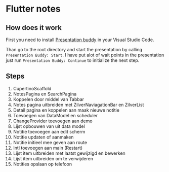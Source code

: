 # Flutter notes

## How does it work

First you need to install [Presentation buddy](https://marketplace.visualstudio.com/items?itemName=mauricedebeijer.presentation-buddy) in your Visual Studio Code.

Than go to the root directory and start the presentation by calling ```Presentation Buddy: Start```. I have put alot of wait points in the presentation just run ```Presentation Buddy: Continue``` to initialize the next step.

## Steps

1. CupertinoScaffold
2. NotesPagina en SearchPagina
3. Koppelen door middel van Tabbar
4. Notes pagina uitbreiden met ZilverNaviagationBar en ZilverList
5. Detail pagina en koppelen aan maak nieuwe notitie
6. Toevoegen van DataModel en scheduler
7. ChangeProvider toevoegen aan demo
8. Lijst opbouwen van uit data model
9. Notitie toevoegen aan edit scherm
10. Notitie updaten of aanmaken
11. Notitie initieel mee geven aan route
12. Intl toevoegen aan main (Restart)
13. Lijst item uitbreiden met laatst gewijzigd en bewerken
14. Lijst item uitbreiden om te verwijderen
15. Notities opslaan op telefoon